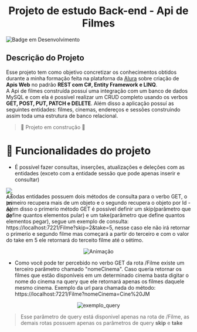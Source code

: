 <h1 align="center"> Projeto de estudo Back-end - Api de Filmes </h1>

![Badge em Desenvolvimento](http://img.shields.io/static/v1?label=STATUS&message=EM%20DESENVOLVIMENTO&color=GREEN&style=for-the-badge)<br>

## Descrição do Projeto
Esse projeto tem como objetivo concretizar os conhecimentos obtidos durante a minha formação feita na plataforna da <a href="https://www.alura.com.br/">Alura</a> sobre criação de **Apis Web** no padrão **REST com C#, Entity Framework e LINQ**.<br>
A Api de filmes construída possuí uma integração com um banco de dados MySQL e com ela é possível realizar um CRUD completo usando os verbos **GET, POST, PUT, PATCH e DELETE**. Além disso a aplicação possuí as seguintes entidades: filmes, cinemas, endereços e sessões construindo assim toda uma estrutura de banco relacional.

> :construction: Projeto em construção :construction:

# :hammer: Funcionalidades do projeto
- É possível fazer consultas, inserções, atualizações e deleções com as entidades (exceto com a entidade sessão que pode apenas inserir e consultar)
<div style="max-width: 20px;max-height: 15px">

![Animação](https://github.com/Joao-Marcelo-B/Filmes-Api/assets/113398296/2ac8d966-feac-4be8-9bb2-a66eaec6cc79)

</div>
- Todas entidades possuem dois métodos de consulta para o verbo GET, o primeiro recupera mais de um objeto e o segundo recupera o objeto por Id
- Além disso o primerio método GET é possível definir um skip(parâmetro que define quantos elementos pular) e um take(parâmetro que define quantos elementos pegar), segue um exemplo de consulta: https://localhost:7221/Filme?skip=2&take=5, nesse caso ele não irá retornar o primerio e segundo filme mas começará a partir do terceiro e com o valor do take em 5 ele retornará do terceito filme até o sétimo.
<div align="center">
  
![Animação](https://github.com/Joao-Marcelo-B/Filmes-Api/assets/113398296/529490e3-7cb5-4140-b196-70faf3183754)

</div>

- Como você pode ter percebido no verbo GET da rota /Filme existe um terceiro parâmetro chamado "nomeCinema". Caso queria retornar os filmes que estão disponíveis em um determinado cinema basta digitar o nome do cinema na query que ele retornará apenas os filmes daquele mesmo cinema. Exemplo da url para chamada do método: https://localhost:7221/Filme?nomeCinema=Cine%20JM
<div align="center">

![exemplo_query](https://github.com/Joao-Marcelo-B/Filmes-Api/assets/113398296/2b761e91-1abb-441d-a4b2-4f01f49cb097)

</div>

> Esse parâmetro de query está disponivel apenas na rota de /Filme, as demais rotas possuem apenas os parâmetros de query **skip** e **take**


